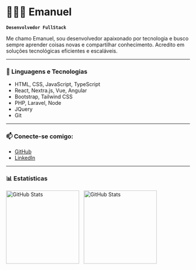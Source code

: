 # 👨🏻‍💻 Emanuel

**`Desenvolvedor FullStack`**

Me chamo Emanuel, sou desenvolvedor apaixonado por tecnologia e busco sempre aprender coisas novas e compartilhar conhecimento. Acredito em soluções tecnológicas eficientes e escaláveis.

---

### 🤖 Linguagens e Tecnologias

* HTML, CSS, JavaScript, TypeScript
* React, Nextra.js, Vue, Angular
* Bootstrap, Tailwind CSS
* PHP, Laravel, Node
* JQuery
* Git

---

### 📫 Conecte-se comigo:

* [GitHub]([https://github.com/seu_usuario](https://github.com/EmanuelSgx))
* [LinkedIn](https://www.linkedin.com/in/emanuelbragan%C3%A7a/)

---

### 📊 Estatísticas

<img align="left" alt="GitHub Stats" height="200" style="padding-right: 10px;" src="https://github-readme-stats.vercel.app/api?username=seu_usuario&show_icons=true&theme=tokyonight&include_all_commits=true&locale=pt-br" />

<img align="left" alt="GitHub Stats" height="200" src="https://github-readme-stats.vercel.app/api/top-langs/?username=seu_usuario&theme=tokyonight&layout=compact&custom_title=Tecnologias&langs_count=9" />
